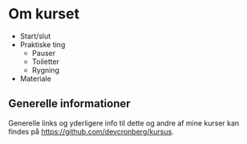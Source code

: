 # Om kurset

- Start/slut
- Praktiske ting
  - Pauser
  - Toiletter
  - Rygning
- Materiale


## Generelle informationer

Generelle links og yderligere info til dette og andre af mine kurser kan findes på https://github.com/devcronberg/kursus.